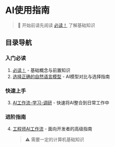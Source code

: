 # AI使用指南

> 📖 开始前请先阅读 [必读！](./必读!.md) 了解基础知识

## 目录导航

### 入门必读
1. [必读！](./必读!.md) - 基础概念与前置知识
2. [选择正确的自然语言模型](./选择正确的自然语言模型.md) - AI模型对比与选择指南

### 快速上手
3. [AI工作流-学习-调研](./AI工作流-学习-调研.md) - 快速将AI整合到日常工作中

### 进阶指南
4. [工程师AI工作流](./工程师AI工作流.md) - 面向开发者的高级指南
   > ⚠️ 需要一定的计算机基础知识
